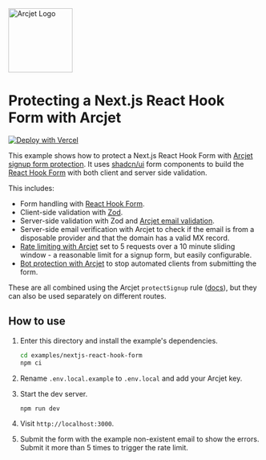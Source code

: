<a href="https://arcjet.com" target="_arcjet-home">
  <picture>
    <source media="(prefers-color-scheme: dark)" srcset="https://arcjet.com/logo/arcjet-dark-lockup-voyage-horizontal.svg">
    <img src="https://arcjet.com/logo/arcjet-light-lockup-voyage-horizontal.svg" alt="Arcjet Logo" height="128" width="auto">
  </picture>
</a>

# Protecting a Next.js React Hook Form with Arcjet

[![Deploy with Vercel](https://vercel.com/button)](https://vercel.com/new/clone?repository-url=https%3A%2F%2Fgithub.com%2Farcjet%2Farcjet-js%2Ftree%2Fmain%2Fexamples%2Fnextjs-react-hook-form&project-name=aj-react-hook-form&repository-name=aj-react-hook-form&developer-id=oac_1GEcKBuKBilVnjToj1QUwdb8&demo-title=Arcjet%20Form%20Protection&demo-description=Next.js%20rate%20limiting%2C%20bot%20protection%2C%20email%20verification%20%26%20form%20protection.&demo-url=https%3A%2F%2Fgithub.com%2Farcjet%2Farcjet-js%2Ftree%2Fmain%2Fexamples%2Fnextjs-react-hook-form&demo-image=https%3A%2F%2Fapp.arcjet.com%2Fimg%2Fexample-apps%2Fvercel%2Fdemo-image.jpg&integration-ids=oac_1GEcKBuKBilVnjToj1QUwdb8&external-id=aj-react-hook-form)

This example shows how to protect a Next.js React Hook Form with [Arcjet signup
form protection](https://docs.arcjet.com/signup-protection/concepts). It uses
[shadcn/ui](https://ui.shadcn.com/) form components to build the [React Hook
Form](https://react-hook-form.com/) with both client and server side validation.

This includes:

- Form handling with [React Hook Form](https://react-hook-form.com/).
- Client-side validation with [Zod](https://zod.dev/).
- Server-side validation with Zod and [Arcjet email
  validation](https://docs.arcjet.com/email-validation/concepts).
- Server-side email verification with Arcjet to check if the email is from a
  disposable provider and that the domain has a valid MX record.
- [Rate limiting with
  Arcjet](https://docs.arcjet.com/rate-limiting/quick-start/nextjs) set to 5
  requests over a 10 minute sliding window - a reasonable limit for a signup
  form, but easily configurable.
- [Bot protection with
  Arcjet](https://docs.arcjet.com/bot-protection/quick-start/nextjs) to stop
  automated clients from submitting the form.

These are all combined using the Arcjet `protectSignup` rule
([docs](https://docs.arcjet.com/signup-protection/concepts)), but they can also
be used separately on different routes.

## How to use

1. Enter this directory and install the example's dependencies.

   ```bash
   cd examples/nextjs-react-hook-form
   npm ci
   ```

2. Rename `.env.local.example` to `.env.local` and add your Arcjet key.

3. Start the dev server.

   ```bash
   npm run dev
   ```

4. Visit `http://localhost:3000`.
5. Submit the form with the example non-existent email to show the errors.
   Submit it more than 5 times to trigger the rate limit.
